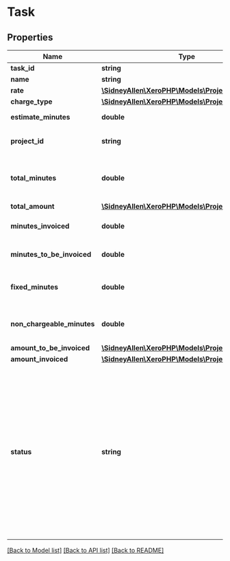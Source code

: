 # Task

## Properties
Name | Type | Description | Notes
------------ | ------------- | ------------- | -------------
**task_id** | **string** | Identifier of the task. | [optional] 
**name** | **string** | Name of the task. | [optional] 
**rate** | [**\SidneyAllen\XeroPHP\Models\Project\Amount**](Amount.md) |  | [optional] 
**charge_type** | [**\SidneyAllen\XeroPHP\Models\Project\ChargeType**](ChargeType.md) |  | [optional] 
**estimate_minutes** | **double** | An estimated time to perform the task | [optional] 
**project_id** | **string** | Identifier of the project task belongs to. | [optional] 
**total_minutes** | **double** | Total minutes which have been logged against the task. Logged by assigning a time entry to a task | [optional] 
**total_amount** | [**\SidneyAllen\XeroPHP\Models\Project\Amount**](Amount.md) |  | [optional] 
**minutes_invoiced** | **double** | Minutes on this task which have been invoiced. | [optional] 
**minutes_to_be_invoiced** | **double** | Minutes on this task which have not been invoiced. | [optional] 
**fixed_minutes** | **double** | Minutes logged against this task if its charge type is &#x60;FIXED&#x60;. | [optional] 
**non_chargeable_minutes** | **double** | Minutes logged against this task if its charge type is &#x60;NON_CHARGEABLE&#x60;. | [optional] 
**amount_to_be_invoiced** | [**\SidneyAllen\XeroPHP\Models\Project\Amount**](Amount.md) |  | [optional] 
**amount_invoiced** | [**\SidneyAllen\XeroPHP\Models\Project\Amount**](Amount.md) |  | [optional] 
**status** | **string** | Status of the task. When a task of ChargeType is &#x60;FIXED&#x60; and the rate amount is invoiced the status will be set to &#x60;INVOICED&#x60; and can&#39;t be modified. A task with ChargeType of &#x60;TIME&#x60; or &#x60;NON_CHARGEABLE&#x60; cannot have a status of &#x60;INVOICED&#x60;. A &#x60;LOCKED&#x60; state indicates that the task is currently changing state (for example being invoiced) and can&#39;t be modified. | [optional] 

[[Back to Model list]](../README.md#documentation-for-models) [[Back to API list]](../README.md#documentation-for-api-endpoints) [[Back to README]](../README.md)


